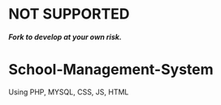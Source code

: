 # NOT SUPPORTED

##### Fork to develop at your own risk.



# School-Management-System
Using PHP, MYSQL, CSS, JS, HTML
